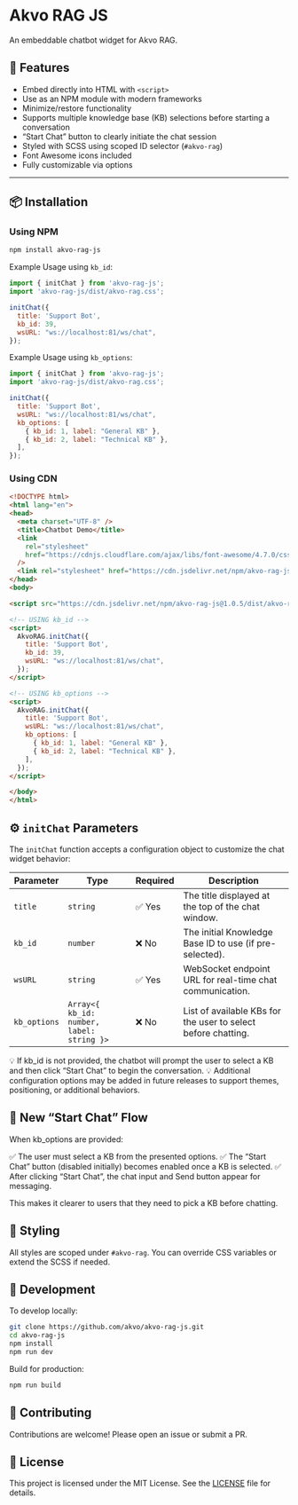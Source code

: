 # Akvo RAG JS

An embeddable chatbot widget for Akvo RAG.

## 🎯 Features

- Embed directly into HTML with `<script>`
- Use as an NPM module with modern frameworks
- Minimize/restore functionality
- Supports multiple knowledge base (KB) selections before starting a conversation
- “Start Chat” button to clearly initiate the chat session
- Styled with SCSS using scoped ID selector (`#akvo-rag`)
- Font Awesome icons included
- Fully customizable via options

---

## 📦 Installation

### Using NPM

```bash
npm install akvo-rag-js
```

Example Usage using `kb_id`:

```javascript
import { initChat } from 'akvo-rag-js';
import 'akvo-rag-js/dist/akvo-rag.css';

initChat({
  title: 'Support Bot',
  kb_id: 39,
  wsURL: "ws://localhost:81/ws/chat",
});
```

Example Usage using `kb_options`:

```javascript
import { initChat } from 'akvo-rag-js';
import 'akvo-rag-js/dist/akvo-rag.css';

initChat({
  title: 'Support Bot',
  wsURL: "ws://localhost:81/ws/chat",
  kb_options: [
    { kb_id: 1, label: "General KB" },
    { kb_id: 2, label: "Technical KB" },
  ],
});
```

### Using CDN

```html
<!DOCTYPE html>
<html lang="en">
<head>
  <meta charset="UTF-8" />
  <title>Chatbot Demo</title>
  <link
    rel="stylesheet"
    href="https://cdnjs.cloudflare.com/ajax/libs/font-awesome/4.7.0/css/font-awesome.min.css"
  />
  <link rel="stylesheet" href="https://cdn.jsdelivr.net/npm/akvo-rag-js@1.0.5/dist/akvo-rag.css" />
</head>
<body>

<script src="https://cdn.jsdelivr.net/npm/akvo-rag-js@1.0.5/dist/akvo-rag.js"></script>

<!-- USING kb_id -->
<script>
  AkvoRAG.initChat({
    title: 'Support Bot',
    kb_id: 39,
    wsURL: "ws://localhost:81/ws/chat",
  });
</script>

<!-- USING kb_options -->
<script>
  AkvoRAG.initChat({
    title: 'Support Bot',
    wsURL: "ws://localhost:81/ws/chat",
    kb_options: [
      { kb_id: 1, label: "General KB" },
      { kb_id: 2, label: "Technical KB" },
    ],
  });
</script>

</body>
</html>
```

## ⚙️ `initChat` Parameters

The `initChat` function accepts a configuration object to customize the chat widget behavior:

| Parameter    | Type                                      | Required | Description                                                   |
| ------------ | ----------------------------------------- | -------- | ------------------------------------------------------------- |
| `title`      | `string`                                  | ✅ Yes    | The title displayed at the top of the chat window.            |
| `kb_id`      | `number`                                  | ❌ No     | The initial Knowledge Base ID to use (if pre-selected).       |
| `wsURL`      | `string`                                  | ✅ Yes    | WebSocket endpoint URL for real-time chat communication.      |
| `kb_options` | `Array<{ kb_id: number, label: string }>` | ❌ No     | List of available KBs for the user to select before chatting. |

💡 If kb_id is not provided, the chatbot will prompt the user to select a KB and then click “Start Chat” to begin the conversation.
💡 Additional configuration options may be added in future releases to support themes, positioning, or additional behaviors.


## 🚀 New “Start Chat” Flow
When kb_options are provided:

✅ The user must select a KB from the presented options.
✅ The “Start Chat” button (disabled initially) becomes enabled once a KB is selected.
✅ After clicking “Start Chat”, the chat input and Send button appear for messaging.

This makes it clearer to users that they need to pick a KB before chatting.



## 🎨 Styling

All styles are scoped under `#akvo-rag`. You can override CSS variables or extend the SCSS if needed.

## 🧱 Development

To develop locally:

```bash
git clone https://github.com/akvo/akvo-rag-js.git
cd akvo-rag-js
npm install
npm run dev
```

Build for production:
```bash
npm run build
```

## 🤝 Contributing

Contributions are welcome! Please open an issue or submit a PR.

## 📄 License
This project is licensed under the MIT License. See the [LICENSE](LICENSE) file for details.
